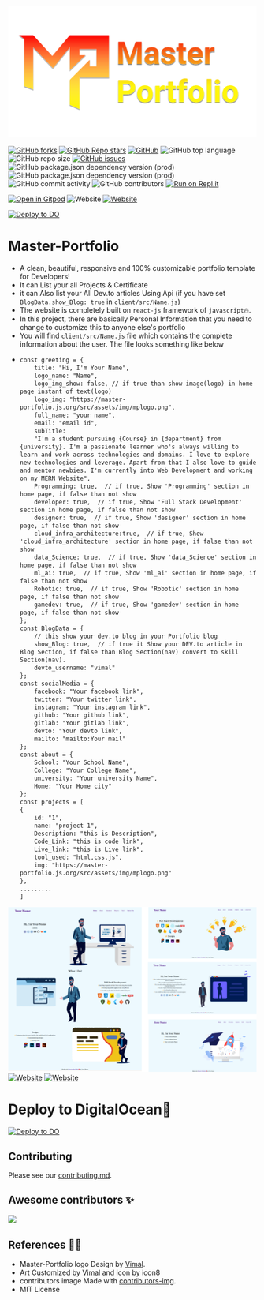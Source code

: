 [![Master-Portfolio](client/src/assets/img/mplogo.png)](https://github.com/vimalverma558/Master-Portfolio)

[![GitHub forks](https://img.shields.io/github/forks/vimalverma558/Master-Portfolio??style=flat)](https://github.com/vimalverma558/Master-Portfolio/network/members)
[![GitHub Repo stars](https://img.shields.io/github/stars/vimalverma558/Master-Portfolio??style=flat)](https://github.com/vimalverma558/Master-Portfolio/stargazers)
[![GitHub](https://img.shields.io/github/license/Vimalverma558/Master-portfolio)](https://github.com/vimalverma558/Master-Portfolio/blob/master/LICENSE)
![GitHub top language](https://img.shields.io/github/languages/top/vimalverma558/master-portfolio)
![GitHub repo size](https://img.shields.io/github/repo-size/vimalverma558/master-portfolio)
[![GitHub issues](https://img.shields.io/github/issues/vimalverma558/Master-portfolio)](https://github.com/vimalverma558/Master-Portfolio/issues)
![GitHub package.json dependency version (prod)](https://img.shields.io/github/package-json/dependency-version/vimalverma558/Master-portfolio/react)
![GitHub package.json dependency version (prod)](https://img.shields.io/github/package-json/dependency-version/vimalverma558/Master-portfolio/gh-pages)
![GitHub commit activity](https://img.shields.io/github/commit-activity/m/vimalverma558/master-portfolio)
![GitHub contributors](https://img.shields.io/github/contributors/vimalverma558/master-portfolio)
[![Run on Repl.it](https://repl.it/badge/github/vimalverma558/Master-Portfolio)](https://repl.it/github/vimalverma558/Master-Portfolio)

[![Open in Gitpod](https://gitpod.io/button/open-in-gitpod.svg)](https://gitpod.io/#https://github.com/vimalverma558/Master-Portfolio)
![Website](https://img.shields.io/website?style=for-the-badge&url=https%3A%2F%2Fmp.letskhabar.com%2F)
[![Website](https://img.shields.io/website?style=for-the-badge&up_message=Blog&url=https%3A%2F%2Fvima.netlify.app%2F)](https://dev.letskhabar.com/post/master-portfolio)

[![Deploy to DO](https://mp-assets1.sfo2.digitaloceanspaces.com/deploy-to-do/do-btn-blue.svg)](https://cloud.digitalocean.com/apps/new?repo=https://github.com/vimalverma558/Master-portfolio/tree/DO_Dev&refcode=aaa4b40ae64a)



# Master-Portfolio
- A clean, beautiful, responsive and 100% customizable portfolio template for Developers!
- It can List your all Projects & Certificate
- it can Also list your All Dev.to articles Using Api (if you have set `BlogData.show_Blog: true` in `client/src/Name.js`)
- The website is completely built on `react-js` framework of `javascript`🔥.
- In this project, there are basically Personal Information that you need to change to customize this to anyone else's portfolio
- You will find `client/src/Name.js` file which contains the complete information about the user. The file looks something like below
- 
    ``` 
    const greeting = {
        title: "Hi, I'm Your Name",
        logo_name: "Name",
        logo_img_show: false, // if true than show image(logo) in home page instant of text(logo)
        logo_img: "https://master-portfolio.js.org/src/assets/img/mplogo.png",
        full_name: "your name",
        email: "email id",
        subTitle:
        "I'm a student pursuing {Course} in {department} from {university}. I'm a passionate learner who's always willing to learn and work across technologies and domains. I love to explore new technologies and leverage. Apart from that I also love to guide and mentor newbies. I'm currently into Web Development and working on my MERN Website",
        Programming: true,  // if true, Show 'Programming' section in home page, if false than not show
        developer: true,  // if true, Show 'Full Stack Development' section in home page, if false than not show
        designer: true,  // if true, Show 'designer' section in home page, if false than not show
        cloud_infra_architecture:true,  // if true, Show 'cloud_infra_architecture' section in home page, if false than not show
        data_Science: true,  // if true, Show 'data_Science' section in home page, if false than not show
        ml_ai: true,  // if true, Show 'ml_ai' section in home page, if false than not show
        Robotic: true,  // if true, Show 'Robotic' section in home page, if false than not show
        gamedev: true,  // if true, Show 'gamedev' section in home page, if false than not show
    };
    const BlogData = {
        // this show your dev.to blog in your Portfolio blog
        show_Blog: true,  // if true it Show your DEV.to article in Blog Section, if false than Blog Section(nav) convert to skill Section(nav).
        devto_username: "vimal"
    };
    const socialMedia = {
        facebook: "Your facebook link",
        twitter: "Your twitter link",
        instagram: "Your instagram link",
        github: "Your github link",
        gitlab: "Your gitlab link",
        devto: "Your devto link",
        mailto: "mailto:Your mail"
    };
    const about = {
        School: "Your School Name",
        College: "Your College Name",
        university: "Your university Name",
        Home: "Your Home city"
    };
    const projects = [
    {
        id: "1",
        name: "project 1",
        Description: "this is Description",
        Code_Link: "this is code link",
        Live_link: "this is Live link",
        tool_used: "html,css,js", 
        img: "https://master-portfolio.js.org/src/assets/img/mplogo.png"
    },
    .........
    ]
    ```
[![Master-Portfolio](client/src/assets/img/mp-web.png)](https://vima.netlify.app/)
[![Website](https://img.shields.io/website?style=for-the-badge&up_message=Demo&url=https%3A%2F%2Fvima.netlify.app%2F)](https://vima.netlify.app/)
[![Website](https://img.shields.io/website?style=for-the-badge&up_message=Blog&url=https%3A%2F%2Fvima.netlify.app%2F)](https://dev.letskhabar.com/post/master-portfolio)




# Deploy to DigitalOcean🌊

[![Deploy to DO](https://mp-assets1.sfo2.digitaloceanspaces.com/deploy-to-do/do-btn-blue.svg)](https://cloud.digitalocean.com/apps/new?repo=https://github.com/vimalverma558/Master-portfolio/tree/DO_Dev&refcode=aaa4b40ae64a)




## Contributing
Please see our [contributing.md](./CONTRIBUTING.md).




## Awesome contributors ✨

<a href="https://github.com/vimalverma558/Master-Portfolio/graphs/contributors">
  <img src="https://contributors-img.web.app/image?repo=vimalverma558/Master-Portfolio" />
</a>



## References 👏🏻
- Master-Portfolio logo Design by [Vimal](https://github.com/vimalverma558).
- Art Customized by [Vimal](https://github.com/vimalverma558) and icon by icon8
- contributors image Made with [contributors-img](https://contributors-img.web.app).
- MIT License 

